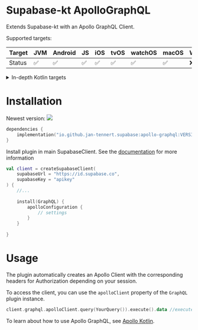# Supabase-kt ApolloGraphQL

Extends Supabase-kt with an Apollo GraphQL Client.

Supported targets:

| Target | **JVM** | **Android** | **JS** | **iOS** | **tvOS** | **watchOS** | **macOS** | **Windows** | **Linux** |
|--------|---------|-------------|--------|---------|----------|-------------|-----------|-------------|-----------|
| Status | ✅       | ✅           | ✅      | ✅       | ✅        | ✅           | ✅         | ❌           | ❌         |

<details>

<summary>In-depth Kotlin targets</summary>

**iOS:** iosArm64, iosSimulatorArm64, iosX64

**JS**: Browser, NodeJS

**tvOS**: tvosArm64, tvosX64, tvosSimulatorArm64

**watchOS**: watchosArm64, watchosX64, watchosSimulatorArm64

**MacOS**: macosX64, macosArm64

**Windows**: mingwX64

**Linux**: linuxX64

</details>

# Installation

Newest version: [![](https://img.shields.io/github/release/supabase-community/supabase-kt?label=)](https://github.com/supabase-community/supabase-kt/releases)

```kotlin
dependencies {
    implementation("io.github.jan-tennert.supabase:apollo-graphql:VERSION")
}
```

Install plugin in main SupabaseClient. See the [documentation](https://supabase.com/docs/reference/kotlin/initializing) for more information
```kotlin
val client = createSupabaseClient(
    supabaseUrl = "https://id.supabase.co",
    supabaseKey = "apikey"
) {
    //...
    
    install(GraphQL) {
        apolloConfiguration {
            // settings
        }
    }
    
}
```

# Usage

The plugin automatically creates an Apollo Client with the corresponding headers for Authorization depending on your session.

To access the client, you can use the `apolloClient` property of the `GraphQL` plugin instance.

```kotlin
client.graphql.apolloClient.query(YourQuery()).execute().data //execute a query
```

To learn about how to use Apollo GraphQL, see [Apollo Kotlin](https://github.com/apollographql/apollo-kotlin#getting-started).